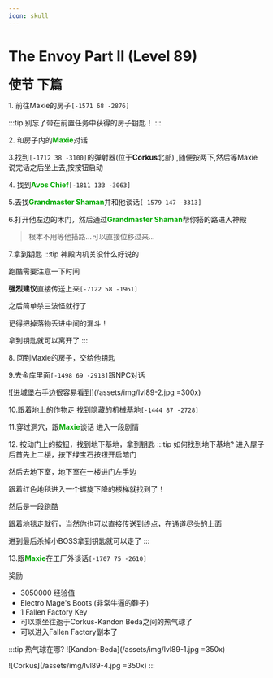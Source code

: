 ```yaml
---
icon: skull
---
```


# The Envoy Part II (Level 89)
<span style="font-size: 25px;">**使节 下篇**</span>

<span class="stage-index">1.</span> 前往Maxie的房子`[-1571 68 -2876]`

:::tip
别忘了带在前置任务中获得的房子钥匙！
:::

<span class="stage-index">2.</span> 和房子内的<font color=00AA00>**Maxie**</font>对话

<span class="stage-index">3.</span>找到`[-1712 38 -3100]`的弹射器(位于**Corkus**北部) ,随便按两下,然后等Maxie说完话之后坐上去,按按钮启动

<span class="stage-index">4.</span> 找到<font color=00AA00>**Avos Chief**</font>`[-1811 133 -3063]`

<span class="stage-index">5.</span>去找<font color=00AA00>**Grandmaster Shaman**</font>并和他谈话`[-1579 147 -3313]`

<span class="stage-index">6.</span>打开他左边的木门，然后通过<font color=00AA00>**Grandmaster Shaman**</font>帮你搭的路进入神殿
>根本不用等他搭路...可以直接位移过来...

<span class="stage-index">7.</span>拿到钥匙
:::tip
神殿内机关没什么好说的

跑酷需要注意一下时间

**强烈建议**直接传送上来`[-7122 58 -1961]`

之后简单杀三波怪就行了

记得把掉落物丢进中间的漏斗！

拿到钥匙就可以离开了
:::

<span class="stage-index">8.</span> 回到Maxie的房子，交给他钥匙

<span class="stage-index">9.</span>去金库里面`[-1498 69 -2918]`跟NPC对话

![进城堡右手边很容易看到](/assets/img/lvl89-2.jpg =300x)

<span class="stage-index">10.</span>跟着地上的作物走 找到隐藏的机械基地`[-1444 87 -2728]`

<span class="stage-index">11.</span>穿过洞穴，跟<font color=00AA00>**Maxie**</font>谈话 进入一段剧情


<span class="stage-index">12.</span> 按动门上的按钮，找到地下基地，拿到钥匙
:::tip 如何找到地下基地?
进入屋子后首先上二楼，按下绿宝石按钮开启暗门

然后去地下室，地下室在一楼进门左手边

跟着红色地毯进入一个螺旋下降的楼梯就找到了！

然后是一段跑酷

跟着地毯走就行，当然你也可以直接传送到终点，在通道尽头的上面

进到最后杀掉小BOSS拿到钥匙就可以走了
:::

<span class="stage-index">13.</span>跟<font color=00AA00>**Maxie**</font>在工厂外谈话`[-1707 75 -2610]`

奖励
+ 3050000 经验值
+ Electro Mage's Boots (非常牛逼的鞋子)
+ 1 Fallen Factory Key
+ 可以乘坐往返于Corkus-Kandon Beda之间的热气球了
+ 可以进入Fallen Factory副本了

:::tip 热气球在哪?
![Kandon-Beda](/assets/img/lvl89-1.jpg =350x)

![Corkus](/assets/img/lvl89-4.jpg =350x)
:::